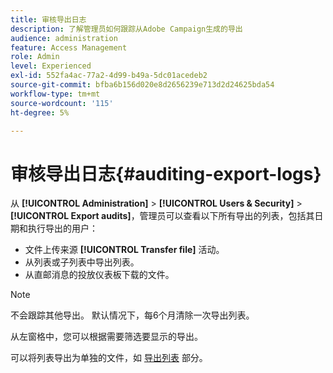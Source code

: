 ```yaml
---
title: 审核导出日志
description: 了解管理员如何跟踪从Adobe Campaign生成的导出
audience: administration
feature: Access Management
role: Admin
level: Experienced
exl-id: 552fa4ac-77a2-4d99-b49a-5dc01acedeb2
source-git-commit: bfba6b156d020e8d2656239e713d2d24625bda54
workflow-type: tm+mt
source-wordcount: '115'
ht-degree: 5%

---
```


# 审核导出日志{#auditing-export-logs}

从 **[!UICONTROL Administration]** > **[!UICONTROL Users & Security]** > **[!UICONTROL Export audits]**，管理员可以查看以下所有导出的列表，包括其日期和执行导出的用户：

* 文件上传来源 **[!UICONTROL Transfer file]** 活动。
* 从列表或子列表中导出列表。
* 从直邮消息的投放仪表板下载的文件。

>[!NOTE]
>
>不会跟踪其他导出。 默认情况下，每6个月清除一次导出列表。

从左窗格中，您可以根据需要筛选要显示的导出。

可以将列表导出为单独的文件，如 [导出列表](../../automating/using/exporting-lists.md) 部分。
